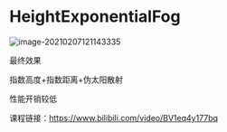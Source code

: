 # HeightExponentialFog

![image-20210207121143335](https://i.loli.net/2021/02/07/nH93JcEOqKh1wNl.png)

最终效果

指数高度+指数距离+伪太阳散射

性能开销较低

课程链接：https://www.bilibili.com/video/BV1eq4y177bq
